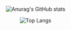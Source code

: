 <div align="center">
  
  <span>![Anurag's GitHub stats](https://github-readme-stats.vercel.app/api?username=qowldud&show_icons=true&theme=monokai)</span>

  <span>![Top Langs](https://github-readme-stats.vercel.app/api/top-langs/?username=qowldud&layout=compact)</span>
</div>

